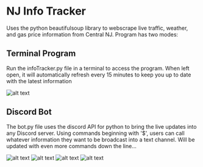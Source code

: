# NJ Info Tracker
Uses the python beautifulsoup library to webscrape live traffic, weather, and gas price information from Central NJ.
Program has two modes:


## Terminal Program

Run the infoTracker.py file in a terminal to access the program. When left open, it will automatically refresh every 15 minutes to keep you up to date with the latest information

![alt text](https://user-images.githubusercontent.com/45213253/163736149-017c9c42-beca-4ea2-b0ea-f6ee113657ea.png)


## Discord Bot

The bot.py file uses the discord API for python to bring the live updates into any Discord server. Using commands beginning with '$', users can call whatever information they want to be broadcast into a text channel. Will be updated with even more commands down the line...

![alt text](https://user-images.githubusercontent.com/45213253/164035418-dc8f807d-cf25-4b03-ab46-b8af30910f56.png)
![alt text](https://user-images.githubusercontent.com/45213253/164035446-678e9958-d261-4f5f-933b-85d6978614e5.png)
![alt text](https://user-images.githubusercontent.com/45213253/164035469-152abd10-900e-4e2a-a12c-d665de673de5.png)
![alt text](https://user-images.githubusercontent.com/45213253/164035483-690a9298-f1b3-4418-be69-222c7ee6f75a.png)
